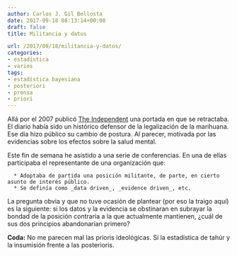 ```yaml
---
author: Carlos J. Gil Bellosta
date: 2017-09-18 08:13:14+00:00
draft: false
title: Militancia y datos

url: /2017/09/18/militancia-y-datos/
categories:
- estadística
- varios
tags:
- estadística bayesiana
- posteriori
- prensa
- priori
---
```


Allá por el 2007 publicó [The Independent](http://www.independent.co.uk/) una portada en que se retractaba. El diario había sido un histórico defensor de la legalización de la marihuana. Ese día hizo público su cambio de postura. Al parecer, motivada por las evidencias sobre los efectos sobre la salud mental.

Este fin de semana he asistido a una serie de conferencias. En una de ellas participaba el representante de una organización que:




	  * Adoptaba de partida una posición militante, de parte, en cierto asunto de interés público.
	  * Se definía como _data driven_, _evidence driven_, etc.


La pregunta obvia y que no tuve ocasión de plantear (por eso la traigo aquí) es la siguiente: si los datos y la evidencia se obstinaran en subrayar la bondad de la posición contraria a la que actualmente mantienen, ¿cuál de sus dos principios abandonarían primero?

**Coda:** No me parecen mal las prioris ideológicas. Sí la estadística de tahúr y la insumisión frente a las posterioris.
